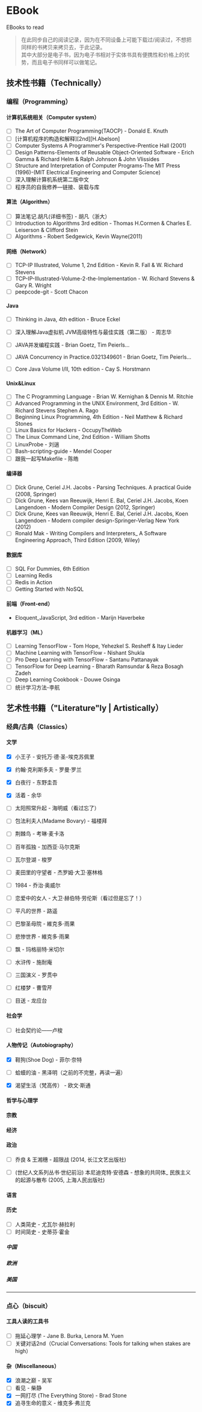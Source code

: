 # EBook
EBooks to read

> 在此同步自己的阅读记录，因为在不同设备上可能下载过/阅读过，不想把同样的书拷贝来拷贝去，于此记录。  
其中大部分是电子书，因为电子书相对于实体书具有便携性和价格上的优势，而且电子书同样可以做笔记。

## 技术性书籍（Technically）

### 编程（Programming）

#### 计算机系统相关（Computer system）
- [ ] The Art of Computer Programming(TAOCP) - Donald E. Knuth
- [ ] [计算机程序的构造和解释][2nd][H.Abelson]
- [ ] Computer Systems A Programmer's Perspective-Prentice Hall  (2001)
- [ ] Design Patterns-Elements of Reusable Object-Oriented Software - Erich Gamma & Richard Helm & Ralph Johnson & John Vlissides
- [ ] Structure and Interpretation of Computer Programs-The MIT Press (1996)-(MIT Electrical Engineering and Computer Science) 
- [ ] 深入理解计算机系统第二版中文
- [ ] 程序员的自我修养—链接、装载与库

#### 算法（Algorithm）
- [ ] 算法笔记.胡凡(详细书签) - 胡凡（浙大）
- [ ] Introduction to Algorithms 3rd edition - Thomas H.Cormen & Charles E. Leiserson & Clifford Stein
- [ ] Algorithms - Robert Sedgewick, Kevin Wayne(2011)

#### 网络（Network）
- [ ] TCP-IP Illustrated, Volume 1, 2nd Edition - Kevin R. Fall & W. Richard Stevens
- [ ] TCP-IP-Illustrated-Volume-2-the-Implementation - W. Richard Stevens & Gary R. Wright
- [ ] peepcode-git - Scott Chacon

#### Java
- [ ] Thinking in Java, 4th edition - Bruce Eckel
- [ ] 深入理解Java虚拟机 JVM高级特性与最佳实践（第二版） - 周志华
- [ ] JAVA并发编程实践 - Brian Goetz, Tim Peierls...
- [ ] JAVA Concurrency in Practice.0321349601 - Brian Goetz, Tim Peierls...
- [ ] Core Java Volume I/II, 10th edition - Cay S. Horstmann


#### Unix&Linux
- [ ] The C Programming Language - Brian W. Kernighan & Dennis M. Ritchie
- [ ] Advanced Programming in the UNIX Environment, 3rd Edition - W. Richard Stevens Stephen A. Rago
- [ ] Beginning Linux Programming, 4th Edition - Neil Matthew & Richard Stones
- [ ] Linux Basics for Hackers - OccupyTheWeb
- [ ] The Linux Command Line, 2nd Edition - William Shotts
- [ ] LinuxProbe - 刘遄
- [ ] Bash-scripting-guide - Mendel Cooper
- [ ] 跟我一起写Makefile - 陈皓

#### 编译器
- [ ] Dick Grune, Ceriel J.H. Jacobs - Parsing Techniques. A practical Guide (2008, Springer)
- [ ] Dick Grune, Kees van Reeuwijk, Henri E. Bal, Ceriel J.H. Jacobs, Koen Langendoen - Modern Compiler Design (2012, Springer)
- [ ] Dick Grune, Kees van Reeuwijk, Henri E. Bal, Ceriel J.H. Jacobs, Koen Langendoen - Modern compiler design-Springer-Verlag New York (2012)
- [ ] Ronald Mak - Writing Compilers and Interpreters_ A Software Engineering Approach, Third Edition   (2009, Wiley)

#### 数据库
- [ ] SQL For Dummies, 6th Edition
- [ ] Learning Redis
- [ ] Redis in Action
- [ ] Getting Started with NoSQL

#### 前端（Front-end）
- Eloquent_JavaScript, 3rd edition - Marijn Haverbeke

#### 机器学习（ML）
- [ ] Learning TensorFlow - Tom Hope, Yehezkel S. Resheff & Itay Lieder
- [ ] Machine Learning with TensorFlow - Nishant Shukla
- [ ] Pro Deep Learning with TensorFlow - Santanu Pattanayak
- [ ] TensorFlow for Deep Learning - Bharath Ramsundar & Reza Bosagh Zadeh
- [ ] Deep Learning Cookbook - Douwe Osinga
- [ ] 统计学习方法-李航

## 艺术性书籍（"Literature"ly | Artistically）

### 经典/古典（Classics）

#### 文学
- [x] 小王子 - 安托万·德·圣-埃克苏佩里
- [x] 约翰·克利斯多夫 - 罗曼·罗兰
- [x] 白夜行 - 东野圭吾
- [x] 活着 - 余华
- [ ] 太阳照常升起 - 海明威（看过忘了）
- [ ] 包法利夫人(Madame Bovary) - 福楼拜
- [ ] 荆棘鸟 - 考琳·麦卡洛
- [ ] 百年孤独 - 加西亚·马尔克斯
- [ ] 瓦尔登湖 - 梭罗
- [ ] 麦田里的守望者 - 杰罗姆·大卫·塞林格
- [ ] 1984 - 乔治·奥威尔
- [ ] 恋爱中的女人 - 大卫·赫伯特·劳伦斯（看过但是忘了！）
- [ ] 平凡的世界 - 路遥
- [ ] 巴黎圣母院 - 維克多·雨果
- [ ] 悲惨世界 - 維克多·雨果
- [ ] 飘 - 玛格丽特·米切尔
- [ ] 水浒传 - 施耐庵
- [ ] 三国演义 - 罗贯中
- [ ] 红楼梦 - 曹雪芹
- [ ] 目送 - 龙应台


#### 社会学
- [ ] 社会契约论——卢梭



#### 人物传记（Autobiography）
- [x] 鞋狗(Shoe Dog) - 菲尔·奈特
- [ ] 蛤蟆的油 - 黑泽明（之前的不完整，再读一遍）
- [x] 渴望生活（梵高传） - 欧文·斯通


#### 哲学与心理学

#### 宗教

#### 经济

#### 政治
- [ ] 乔良 & 王湘穗 - 超限战 (2014, 长江文艺出版社)
- [ ] (世纪人文系列丛书·世纪前沿) 本尼迪克特·安德森 - 想象的共同体_ 民族主义的起源与散布 (2005, 上海人民出版社)


#### 语言

#### 历史
- [ ] 人类简史 - 尤瓦尔·赫拉利
- [ ] 时间简史 - 史蒂芬·霍金

##### 中国

##### 欧洲

##### 美国

---

### 点心（biscuit）

#### 工具人读的工具书
- [ ] 拖延心理学 - Jane B. Burka, Lenora M. Yuen
- [ ] 关键对话2nd（Crucial Conversations: Tools for talking when stakes are high）

#### 杂（Miscellaneous）
- [x] 浪潮之巅 - 吴军
- [ ] 看见 - 柴静 
- [x] 一网打尽 (The Everything Store) - Brad Stone
- [x] 追寻生命的意义 - 维克多·弗兰克 
